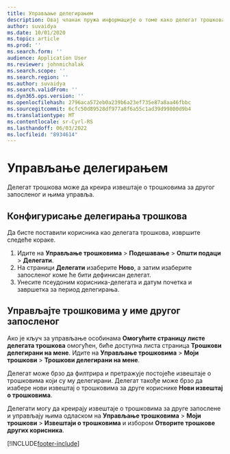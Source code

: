 ```yaml
---
title: Управљање делегирањем
description: Овај чланак пружа информације о томе како делегат трошкова може да креира извештаје о трошковима и управља њима за другог запосленог.
author: suvaidya
ms.date: 10/01/2020
ms.topic: article
ms.prod: ''
ms.search.form: ''
audience: Application User
ms.reviewer: johnmichalak
ms.search.scope: ''
ms.search.region: ''
ms.author: suvaidya
ms.search.validFrom: ''
ms.dyn365.ops.version: ''
ms.openlocfilehash: 2796aca572eb0a239b6a23ef735e87a8aa46fbbc
ms.sourcegitcommit: 6cfc50d89528df977a8f6a55c1ad39d99800d9b4
ms.translationtype: MT
ms.contentlocale: sr-Cyrl-RS
ms.lasthandoff: 06/03/2022
ms.locfileid: "8934614"
---
```

# <a name="manage-delegation"></a>Управљање делегирањем
Делегат трошкова може да креира извештаје о трошковима за другог запосленог и њима управља.

## <a name="configuring-expense-delegation"></a>Конфигурисање делегирања трошкова

Да бисте поставили корисника као делегата трошкова, извршите следеће кораке. 
1. Идите на **Управљање трошковима** > **Подешавање** > **Општи подаци** > **Делегати**. 
2. На страници **Делегати** изаберите **Ново**, а затим изаберите запосленог коме ће бити дефинисан делегат. 
3. Унесите псеудоним корисника-делегата и датум почетка и завршетка за период делегирања.

## <a name="manage-expenses-on-behalf-of-another-employee"></a>Управљајте трошковима у име другог запосленог

Ако је кључ за управљање особинама **Омогућите страницу листе делегата трошкова** омогућен, биће доступна листа страница **Трошкови делегирани на мене**. Идите на **Управљање трошковима** > **Моји трошкови** > **Трошкови делегирани на мене**.

Делегат може брзо да филтрира и претражује постојеће извештаје о трошковима који су му делегирани. Делегат такође може брзо да изабере нови извештај о трошковима за друге кориснике **Нови извештај о трошковима**.

Делегати могу да креирају извештаје о трошковима за друге запослене и управљају њима одласком на **Управљање трошковима** > **Моји трошкови** > **Извештаји о трошковима** и избором **Отворите трошкове других корисника**.


[!INCLUDE[footer-include](../includes/footer-banner.md)]